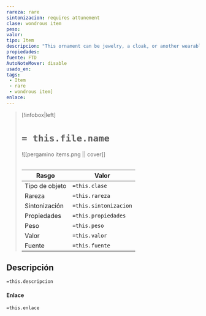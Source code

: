```yaml
---
rareza: rare
sintonizacion: requires attunement
clase: wondrous item
peso: 
valor: 
tipo: Item
descripcion: "This ornament can be jewelry, a cloak, or another wearable accessory. It appears to be fashioned from a dragon&#x27;s scale, tooth, or claw, or it incorporates images in those shapes.You gain a +1 bonus to AC, and you can&#x27;t be charmed or frightened. Moreover, each creature of your choice within 30 feet of you has advantage on saving throws it makes to avoid being charmed or frightened or to end those conditions on itself."
propiedades: 
fuente: FTD
AutoNoteMover: disable
usado_en:  
tags: 
 - Item
 - rare
 - wondrous item]
enlace: 
---
```


> [!infobox|left]
>  # `= this.file.name`
> ![[pergamino items.png || cover]]
> ######   
> |Rasgo | Valor |
> | --- | --- |
> | Tipo de objeto| `=this.clase`|
>  | Rareza| `=this.rareza`|
> | Sintonización | `=this.sintonizacion` |
> | Propiedades | `=this.propiedades` |
>  | Peso | `=this.peso` |
> | Valor | `=this.valor` |
> | Fuente | `=this.fuente` |


## Descripción
`=this.descripcion`

#### Enlace
`=this.enlace`
